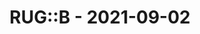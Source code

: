 ---
layout: post
title: RUG::B - 2021-09-02
datetime: '2021-09-02T19:00:00+02:00'
name: RUG::B
external_url: https://www.rug-b.de/events/ruby-usergroup-berlin-september-2021-660
online_event: true
year_month: 2021-09
---